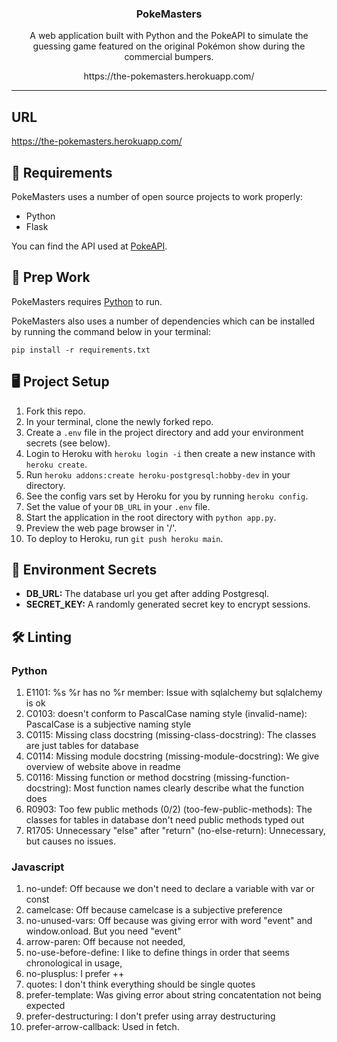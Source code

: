 <p align='center'>
  <h3 align="center">PokeMasters</h3>
  <p align="center">A web application built with Python and the PokeAPI to simulate the guessing game featured on the original Pokémon show during the commercial bumpers.</p>
  <p align="center">https://the-pokemasters.herokuapp.com/</p>
</p>

---
## URL
https://the-pokemasters.herokuapp.com/

## 🔋 Requirements

PokeMasters uses a number of open source projects to work properly:

- Python
- Flask

You can find the API used at [PokeAPI](https://pokeapi.co/).

## 🎒 Prep Work

PokeMasters requires [Python](https://www.python.org/downloads/) to run.

PokeMasters also uses a number of dependencies which can be installed by running the command below in your terminal:

`pip install -r requirements.txt`

## 🖥️ Project Setup

1. Fork this repo.
2. In your terminal, clone the newly forked repo.
3. Create a `.env` file in the project directory and add your environment secrets (see below).
4. Login to Heroku with `heroku login -i` then create a new instance with `heroku create`.
5. Run `heroku addons:create heroku-postgresql:hobby-dev` in your directory.
6. See the config vars set by Heroku for you by running `heroku config`.
7. Set the value of your `DB_URL` in your `.env` file.
8. Start the application in the root directory with `python app.py`.
9. Preview the web page browser in '/'.
10. To deploy to Heroku, run `git push heroku main`.

## 🤫 Environment Secrets

- **DB_URL:** The database url you get after adding Postgresql.
- **SECRET_KEY:** A randomly generated secret key to encrypt sessions.

## 🛠️ Linting
### Python
1. E1101: %s %r has no %r member: Issue with sqlalchemy but sqlalchemy is ok
2. C0103: doesn't conform to PascalCase naming style (invalid-name): PascalCase is a subjective naming style
3. C0115: Missing class docstring (missing-class-docstring): The classes are just tables for database
3. C0114: Missing module docstring (missing-module-docstring): We give overview of website above in readme
4. C0116: Missing function or method docstring (missing-function-docstring): Most function names clearly describe what the function does
5. R0903: Too few public methods (0/2) (too-few-public-methods): The classes for tables in database don't need public methods typed out
6. R1705: Unnecessary "else" after "return" (no-else-return): Unnecessary, but causes no issues.
### Javascript
1. no-undef: Off because we don't need to declare a variable with var or const
2. camelcase: Off because camelcase is a subjective preference
3. no-unused-vars: Off because was giving error with word "event" and window.onload. But you need "event"
4. arrow-paren: Off because not needed,
5. no-use-before-define: I like to define things in order that seems chronological in usage,
6. no-plusplus: I prefer ++
7. quotes: I don't think everything should be single quotes
8. prefer-template: Was giving error about string concatentation not being expected
9. prefer-destructuring: I don't prefer using array destructuring
10. prefer-arrow-callback: Used in fetch.

